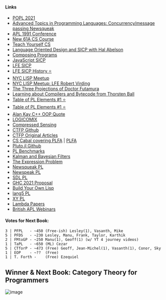 #### Links

* [POPL 2021](https://popl21.sigplan.org/)
* [Advanced Topics in Programming Languages: Concurrency/message passing Newsqueak](https://youtu.be/hB05UFqOtFA)
* [APL 1991 Conference](https://www.youtube.com/watch?v=uZOZYYPmUnM)
* [New 61A CS Course](https://cs61a.org/)
* [Teach Yourself CS](https://teachyourselfcs.com/#programming)
* [Language Oriented Design and SICP with Hal Abelson](https://corecursive.com/039-hal-abelson-sicp/)
* [Composing Programs](https://composingprograms.com/)
* [JavaScript SICP](https://source-academy.github.io/sicp/)
* [LFE SICP](https://lfe.gitbooks.io/sicp/content/)
* [LFE SICP History :star:](https://lfe.gitbooks.io/sicp/content/fm/preface-3/index.html)
* [NYC LISP Meetup](https://www.meetup.com/LispNYC/events/past/)
* [NYC LISP Meetup: LFE Robert Virding](https://www.youtube.com/watch?v=CAOrdVJTUow)
* [The Three Projections of Doctor Futamura](http://blog.sigfpe.com/2009/05/three-projections-of-doctor-futamura.html)
* [Learning about Compilers and Bytecode from Thorsten Ball](https://corecursive.com/037-thorsten-ball-compilers/)
* [Table of PL Elements #1 :star:](https://twitter.com/code_report/status/1320929215928258560?s=20)
* [Table of PL Elements #1 :star:](https://craftofcoding.files.wordpress.com/2016/12/languagesptable.png)
* [Alan Kay C++ OOP Quote](https://medium.com/@xcheck/i-invented-the-term-object-oriented-and-c-was-not-what-i-had-in-min-98a48e4f4246#:~:text=1%20min%20read-,%E2%80%9CI%20invented%20the%20term%20'object%20oriented'%2C%20and%20C%2B%2B,and%20first%20OO%20language%20Smalltalk.&text=Millions%20of%20apps%20have%20been,created%2C%20and%20that's%20the%20problem.)
* [LOGICOMIX](https://www.amazon.com/Logicomix-search-truth-Apostolos-Doxiadis-ebook/dp/B0117S8JSS)
* [Compressed Sensing](https://en.wikipedia.org/wiki/Compressed_sensing)
* [CTFP Github](https://github.com/hmemcpy/milewski-ctfp-pdf)
* [CTFP Original Articles](https://bartoszmilewski.com/2014/10/28/category-theory-for-programmers-the-preface/)
* [CS Cabal covering PLFA](http://compscicabal.github.io/) | [PLFA](https://plfa.github.io/)
* [Pluto.jl Github](https://github.com/fonsp/Pluto.jl)
* [PL Benchmarks](https://benchmarksgame-team.pages.debian.net/benchmarksgame/which-programs-are-fastest.html)
* [Kalman and Bayesian Filters](https://github.com/rlabbe/Kalman-and-Bayesian-Filters-in-Python)
* [The Expression Problem](https://eli.thegreenplace.net/2016/the-expression-problem-and-its-solutions/)
* [Newsqueak PL](https://swtch.com/~rsc/thread/newsqueak.pdf)
* [Newspeak PL](https://en.wikipedia.org/wiki/Newspeak_(programming_language))
* [SDL PL](https://en.wikipedia.org/wiki/Specification_and_Description_Language)
* [GHC 2021 Proposal](https://github.com/ghc-proposals/ghc-proposals/blob/master/proposals/0380-ghc2021.rst)
* [Build Your Own Lisp](http://www.buildyourownlisp.com/contents)
* [lang5 PL](http://lang5.sourceforge.net/tiki-index.php)
* [XY PL](http://nsl.com/k/xy/xy.htm)
* [Lambda Papers](https://en.wikisource.org/wiki/Lambda_Papers)
* [British APL Webinars](https://britishaplassociation.org/)

#### Votes for Next Book:
```
3 | PFPL   - ~450 (Free-ish) Lesley(1), Vasanth, Mike 
5 | PFDS   - ~230 Lesley, Manu, Frank, Taylor, Karthik
2 | FMtoGP - ~250 Manu(1), Geoff(1) (w/ YT 4 journey videos)
1 | TaPL   - ~650 (ML) Cezar 
5 | CTforP - ~473 (Free) Geoff, Jean-Michel(1), Vasanth(1), Conor, Sky
1 | EOP    - ~??  (Free)  
1 | T. Forth -    (Free) Ezequiel
```

## Winner & Next Book: Category Theory for Programmers

![image](https://user-images.githubusercontent.com/36027403/103606343-2a0df580-4ee4-11eb-9b4f-422f44f9e1d3.png)
